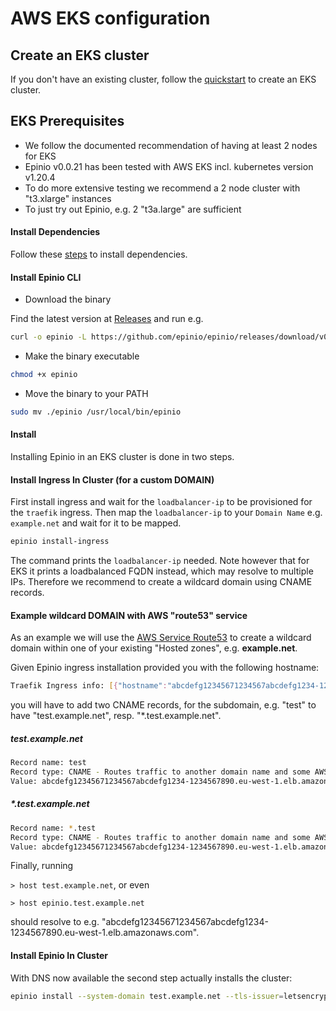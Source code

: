 #  AWS EKS configuration

## Create an EKS cluster

If you don't have an existing cluster, follow the [quickstart](https://docs.aws.amazon.com/eks/latest/userguide/getting-started.html) to create an EKS cluster.

## EKS Prerequisites

* We follow the documented recommendation of having at least 2 nodes for EKS
* Epinio v0.0.21 has been tested with AWS EKS incl. kubernetes version v1.20.4
* To do more extensive testing we recommend a 2 node cluster with "t3.xlarge" instances
* To just try out Epinio, e.g. 2 "t3a.large" are sufficient

#### Install Dependencies

Follow these [steps](./install_dependencies.md) to install dependencies.

#### Install Epinio CLI

* Download the binary

Find the latest version at [Releases](https://github.com/epinio/epinio/releases) and run e.g.

```bash
curl -o epinio -L https://github.com/epinio/epinio/releases/download/v0.0.20/epinio-linux-amd64
```

* Make the binary executable

```bash
chmod +x epinio
```

* Move the binary to your PATH

```bash
sudo mv ./epinio /usr/local/bin/epinio
```

#### Install

Installing Epinio in an EKS cluster is done in two steps.

#### Install Ingress In Cluster (for a custom DOMAIN)

First install ingress and wait for the `loadbalancer-ip` to be provisioned for the `traefik` ingress. Then map the `loadbalancer-ip` to your `Domain Name` e.g. `example.net` and wait for it to be mapped.

```bash
epinio install-ingress
```

The command prints the `loadbalancer-ip` needed. Note however that for EKS it prints a loadbalanced FQDN instead, which may resolve to multiple IPs. Therefore we recommend to create a wildcard domain using CNAME records.

#### Example wildcard DOMAIN with AWS "route53" service

As an example we will use the [AWS Service Route53](https://console.aws.amazon.com/route53/v2/home#Dashboard) to create a wildcard domain within one of your existing "Hosted zones", e.g. **example.net**.

Given Epinio ingress installation provided you with the following hostname:

```bash
Traefik Ingress info: [{"hostname":"abcdefg12345671234567abcdefg1234-1234567890.eu-west-1.elb.amazonaws.com"}]
```

you will have to add two CNAME records, for the subdomain, e.g. "test" to have "test.example.net", resp. "\*.test.example.net".

##### test.example.net

```bash
Record name: test
Record type: CNAME - Routes traffic to another domain name and some AWS resources
Value: abcdefg12345671234567abcdefg1234-1234567890.eu-west-1.elb.amazonaws.com
```

##### \*.test.example.net

```bash
Record name: *.test
Record type: CNAME - Routes traffic to another domain name and some AWS resources
Value: abcdefg12345671234567abcdefg1234-1234567890.eu-west-1.elb.amazonaws.com
```

Finally, running 

`> host test.example.net`, or even

`> host epinio.test.example.net`

should resolve to e.g. "abcdefg12345671234567abcdefg1234-1234567890.eu-west-1.elb.amazonaws.com".

#### Install Epinio In Cluster
With DNS now available the second step actually installs the cluster:

```bash
epinio install --system-domain test.example.net --tls-issuer=letsencrypt-production --use-internal-registry-node-port=false
```

